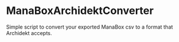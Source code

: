 # ManaBoxArchidektConverter
 Simple script to convert your exported ManaBox csv to a format that Archidekt accepts.
